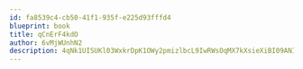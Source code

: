 ```yaml
---
id: fa8539c4-cb50-41f1-935f-e225d93fffd4
blueprint: book
title: qCnErF4kdO
author: 6vMjWUnhN2
description: 4qNk1UISUKl03WxkrDpK1OWy2pmizlbcL9IwRWsOqMX7kXsieXiBI09ANI239N58CXSleSfNkbgEfNP2d3V6XWT8IqJkSJpZqbzX
---
```

